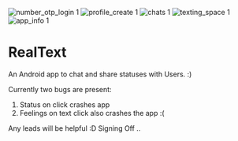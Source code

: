 ![number_otp_login 1](https://user-images.githubusercontent.com/83703078/117172173-2bdfbb00-ade9-11eb-8a36-24b1d9b8fe2e.jpg)
![profile_create 1](https://user-images.githubusercontent.com/83703078/117172226-3a2dd700-ade9-11eb-915a-94beb62c26d9.jpg)
![chats 1](https://user-images.githubusercontent.com/83703078/117172284-49148980-ade9-11eb-80f5-2748f42e1f4c.jpg)
![texting_space 1](https://user-images.githubusercontent.com/83703078/117172316-5598e200-ade9-11eb-95d3-fcbd03d8d383.jpg)
![app_info 1](https://user-images.githubusercontent.com/83703078/117172402-69dcdf00-ade9-11eb-93e0-eae1c39d3dad.jpg)
# RealText
An Android app to chat and share statuses with Users. :)

Currently two bugs are present:
  1. Status on click crashes app
  2. Feelings on text click also crashes the app :(
  
Any leads will be helpful :D
Signing Off ..
